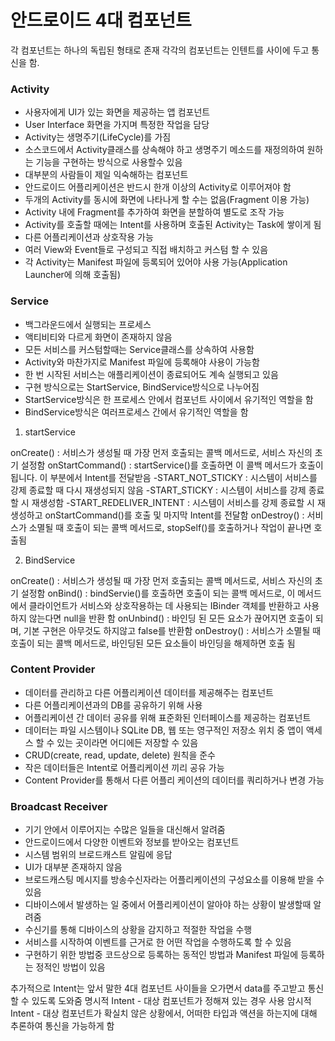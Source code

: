 # 안드로이드 4대 컴포넌트

각 컴포넌트는 하나의 독립된 형태로 존재
각각의 컴포넌트는 인텐트를 사이에 두고 통신을 함.


### Activity

 - 사용자에게 UI가 있는 화면을 제공하는 앱 컴포넌트
 - User Interface 화면을 가지며 특정한 작업을 담당
 - Activity는 생명주기(LifeCycle)를 가짐
 - 소스코드에서 Activity클래스를 상속해야 하고 생명주기 메소드를 재정의하여 원하는 기능을 구현하는 방식으로 사용할수 있음
 - 대부분의 사람들이 제일 익숙해하는 컴포넌트
 - 안드로이드 어플리케이션은 반드시 한개 이상의 Activity로 이루어져야 함
 - 두개의 Activity를 동시에 화면에 나타나게 할 수는 없음(Fragment 이용 가능)
 - Activity 내에 Fragment를 추가하여 화면을 분할하여 별도로 조작 가능
 - Activity를 호출할 때에는 Intent를 사용하며 호출된 Activity는 Task에 쌓이게 됨
 - 다른 어플리케이션과 상호작용 가능
 - 여러 View와 Event들로 구성되고 직접 배치하고 커스텀 할 수 있음
 - 각 Activity는 Manifest 파일에 등록되어 있어야 사용 가능(Application Launcher에 의해 호출됨)
 

### Service
 
 - 백그라운드에서 실행되는 프로세스
 - 액티비티와 다르게 화면이 존재하지 않음
 - 모든 서비스를 커스텀할때는 Service클래스를 상속하여 사용함
 - Activity와 마찬가지로 Manifest 파일에 등록해야 사용이 가능함
 - 한 번 시작된 서비스는 애플리케이션이 종료되어도 계속 실행되고 있음
 - 구현 방식으로는 StartService, BindService방식으로 나누어짐
 - StartService방식은 한 프로세스 안에서 컴포넌트 사이에서 유기적인 역할을 함
 - BindService방식은 여러프로세스 간에서 유기적인 역할을 함

1) startService 

onCreate() : 서비스가 생성될 때 가장 먼저 호출되는 콜백 메서드로, 서비스 자신의 초기 설정함
onStartCommand() : startService()를 호출하면 이 콜백 메서드가 호출이 됩니다. 이 부분에서 Intent를 전달받음
-START_NOT_STICKY : 시스템이 서비스를 강제 종료할 때 다시 재생성되지 않음
-START_STICKY : 시스템이 서비스를 강제 종료 할 시 재생성함
-START_REDELIVER_INTENT : 시스템이 서비스를 강제 종료할 시 재생성하고 onStartCommand()를 호출 및 마지막 Intent를 전달함
onDestroy() : 서비스가 소멸될 때 호출이 되는 콜백 메서드로, stopSelf()를 호출하거나 작업이 끝나면 호출됨

2) BindService

onCreate() : 서비스가 생성될 때 가장 먼저 호출되는 콜백 메서드로, 서비스 자신의 초기 설정함
onBind() : bindServie()를 호출하면 호출이 되는 콜백 메서드로, 이 메서드에서 클라이언트가 서비스와 상호작용하는 데 사용되는 IBinder 객체를 반환하고 사용하지 않는다면 null을 반환 함
onUnbind() : 바인딩 된 모든 요소가 끊어지면 호출이 되며, 기본 구현은 아무것도 하지않고 false를 반환함
onDestroy() : 서비스가 소멸될 때 호출이 되는 콜백 메서드로, 바인딩된 모든 요소들이 바인딩을 해제하면 호출 됨


### Content Provider
 
 - 데이터를 관리하고 다른 어플리케이션 데이터를 제공해주는 컴포넌트
 - 다른 어플리케이션과의 DB를 공유하기 위해 사용
 - 어플리케이션 간 데이터 공유를 위해 표준화된 인터페이스를 제공하는 컴포넌트
 - 데이터는 파일 시스템이나 SQLite DB, 웹 또는 영구적인 저장소 위치 중 앱이 액세스 할 수 있는 곳이라면 어디에든 저장할 수 있음
 - CRUD(create, read, update, delete) 원칙을 준수
 - 작은 데이터들은 Intent로 어플리케이션 끼리 공유 가능
 - Content Provider를 통해서 다른 어플리 케이션의 데이터를 쿼리하거나 변경 가능
 
 
 ### Broadcast Receiver
 
 - 기기 안에서 이루어지는 수많은 일들을 대신해서 알려줌
 - 안드로이드에서 다양한 이벤트와 정보를 받아오는 컴포넌트
 - 시스템 범위의 브로드캐스트 알림에 응답
 - UI가 대부분 존재하지 않음
 - 브로드캐스팅 메시지를 방송수신자라는 어플리케이션의 구성요소를 이용해 받을 수 있음
 - 디바이스에서 발생하는 일 중에서 어플리케이션이 알아야 하는 상황이 발생할때 알려줌
 - 수신기를 통해 디바이스의 상황을 감지하고 적절한 작업을 수행
 - 서비스를 시작하여 이벤트를 근거로 한 어떤 작업을 수행하도록 할 수 있음
 - 구현하기 위한 방법중 코드상으로 등록하는 동적인 방법과 Manifest 파일에 등록하는 정적인 방법이 있음
 
 
추가적으로 Intent는 앞서 말한 4대 컴포넌트 사이들을 오가면서 data를 주고받고 통신 할 수 있도록 도와줌
명시적 Intent - 대상 컴포넌트가 정해져 있는 경우 사용
암시적 Intent - 대상 컴포넌트가 확실치 않은 상황에서, 어떠한 타입과 액션을 하는지에 대해 추론하여 통신을 가능하게 함

